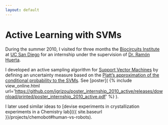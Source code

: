 ```yaml
---
layout: default
---
```


# Active Learning with SVMs

During the summer 2010, I visited for three months the [Biocircuits Institute](http://biocircuits.ucsd.edu/) at [UC San Diego](http://ucsd.edu/) for an internship under the supervision of [Dr. Ramón Huerta](http://biocircuits.ucsd.edu/huerta/).

I developed an active sampling algorithm for [Support Vector Machines](https://en.wikipedia.org/wiki/Support_vector_machine) by defining an uncertainty measure based on the [Platt’s approximation of the conditional probability to the SVMs](http://citeseerx.ist.psu.edu/viewdoc/summary?doi=10.1.1.41.1639&g). See [poster]( {% include view_online.html url='https://github.com/jgrizou/poster_internship_2010_active/releases/download/printed/poster_internship_2010_active.pdf' %} ).


I later used similar ideas to [devise experiments in crystallization experiments in a Chemistry lab]({{ site.baseurl }}/projects/chemobot#human-vs-robots).
